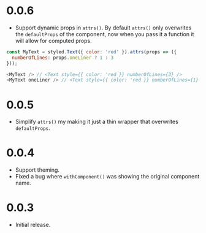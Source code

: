 # 0.0.6

- Support dynamic props in `attrs()`. By default `attrs()` only overwrites the `defaultProps` of the component, now when you pass it a function it will allow for computed props.

```js
const MyText = styled.Text({ color: 'red' }).attrs(props => ({
  numberOfLines: props.oneLiner ? 1 : 3
}));

<MyText /> // <Text style={{ color: 'red }} numberOfLines={3} />
<MyText oneLiner /> // <Text style={{ color: 'red }} numberOfLines={1} />
```

# 0.0.5

- Simplify `attrs()` my making it just a thin wrapper that overwrites `defaultProps`.

# 0.0.4

- Support theming.
- Fixed a bug where `withComponent()` was showing the original component name.

# 0.0.3

- Initial release.
